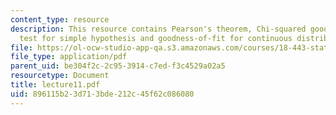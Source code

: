 ```yaml
---
content_type: resource
description: This resource contains Pearson's theorem, Chi-squared goodness-of-fit
  test for simple hypothesis and goodness-of-fit for continuous distribution.
file: https://ol-ocw-studio-app-qa.s3.amazonaws.com/courses/18-443-statistics-for-applications-fall-2006/896115b23d713bde212c45f62c086080_lecture11.pdf
file_type: application/pdf
parent_uid: be304f2c-2c95-3914-c7ed-f3c4529a02a5
resourcetype: Document
title: lecture11.pdf
uid: 896115b2-3d71-3bde-212c-45f62c086080
---
```

